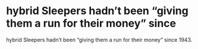 # hybrid Sleepers hadn’t been “giving them a run for their money” since

hybrid Sleepers hadn’t been “giving them a run for their money” since
1943.
